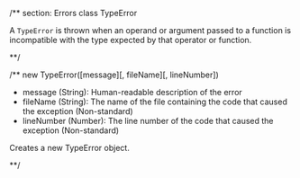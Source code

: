 /** section: Errors
class TypeError

A `TypeError` is thrown when an operand or argument passed to a function is incompatible with the type expected by that operator or function.

**/

/**
new TypeError([message][, fileName][, lineNumber])
- message (String): Human-readable description of the error
- fileName (String): The name of the file containing the code that caused the exception (Non-standard)
- lineNumber (Number): The line number of the code that caused the exception (Non-standard)

Creates a new TypeError object.

**/